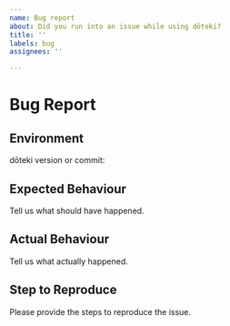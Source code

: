 ```yaml
---
name: Bug report
about: Did you run into an issue while using dōteki?
title: ''
labels: bug
assignees: ''

---
```


# Bug Report

## Environment

dōteki version or commit: 

## Expected Behaviour

Tell us what should have happened.

## Actual Behaviour

Tell us what actually happened.

## Step to Reproduce

Please provide the steps to reproduce the issue.
